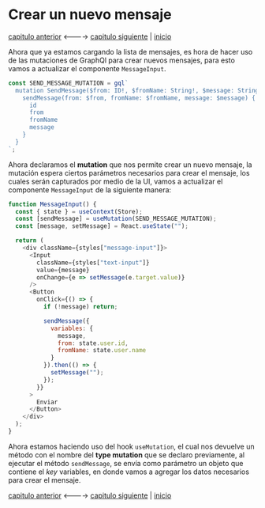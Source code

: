 # Crear un nuevo mensaje

[capitulo anterior](Chapter_09.md) <----> [capitulo siguiente](Chapter_11.md) | [inicio](README.md)

Ahora que ya estamos cargando la lista de mensajes, es hora de hacer uso de las mutaciones de GraphQl para crear nuevos mensajes, para esto vamos a actualizar el componente `MessageInput`.

```javascript
const SEND_MESSAGE_MUTATION = gql`
  mutation SendMessage($from: ID!, $fromName: String!, $message: String!) {
    sendMessage(from: $from, fromName: $fromName, message: $message) {
      id
      from
      fromName
      message
    }
  }
`;
```

Ahora declaramos el **mutation** que nos permite crear un nuevo mensaje, la mutación espera ciertos parámetros necesarios para crear el mensaje, los cuales serán capturados por medio de la UI, vamos a actualizar el componente `MessageInput` de la siguiente manera:

```javascript
function MessageInput() {
  const { state } = useContext(Store);
  const [sendMessage] = useMutation(SEND_MESSAGE_MUTATION);
  const [message, setMessage] = React.useState("");

  return (
    <div className={styles["message-input"]}>
      <Input
        className={styles["text-input"]}
        value={message}
        onChange={e => setMessage(e.target.value)}
      />
      <Button
        onClick={() => {
          if (!message) return;

          sendMessage({
            variables: {
              message,
              from: state.user.id,
              fromName: state.user.name
            }
          }).then(() => {
            setMessage("");
          });
        }}
      >
        Enviar
      </Button>
    </div>
  );
}
```

Ahora estamos haciendo uso del hook `useMutation`, el cual nos devuelve un método con el nombre del **type mutation** que se declaro previamente, al ejecutar el método `sendMessage`, se envía como parámetro un objeto que contiene el _key_ variables, en donde vamos a agregar los datos necesarios para crear el mensaje.

[capitulo anterior](Chapter_09.md) <----> [capitulo siguiente](Chapter_11.md) | [inicio](README.md)
